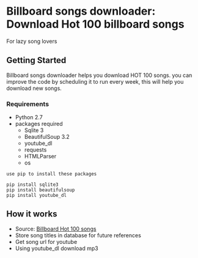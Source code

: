 # Billboard songs downloader: Download Hot 100 billboard songs
For lazy song lovers

## Getting Started

Billboard songs downloader helps you download HOT 100 songs.
you can improve the code by scheduling it to run every week, this will help you download new songs.

### Requirements
* Python 2.7
* packages required
  * Sqlite 3
  * BeautifulSoup 3.2
  * youtube_dl
  * requests
  * HTMLParser
  * os

```
use pip to install these packages

pip install sqlite3
pip install beautifulsoup
pip install youtube_dl

```

## How it works
* Source: [Billboard Hot 100 songs](http://www.billboard.com/charts/hot-100)
* Store song titles in database for future references
* Get song url for youtube
* Using youtube_dl download mp3